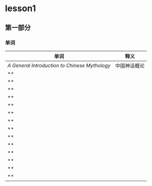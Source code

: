 # lesson1

## 第一部分

### 单词

| 单词 | 释义 |
| ---- | ---- |
|*A General Introduction to Chinese Mythology*|中国神话概论|
|**||
|**||
|**||
|**||
|**||
|**||
|**||
|**||
|**||
|**||
|**||
|**||
|**||
|**||

